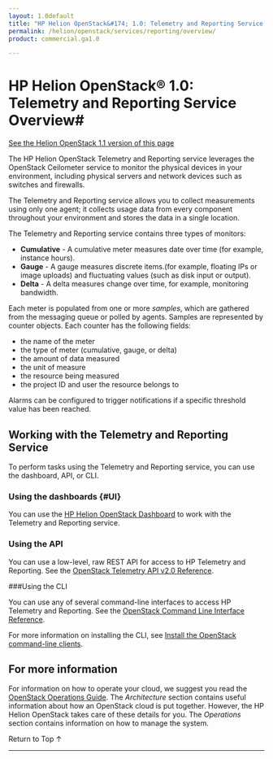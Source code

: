 ```yaml
---
layout: 1.0default
title: "HP Helion OpenStack&#174; 1.0: Telemetry and Reporting Service Overview"
permalink: /helion/openstack/services/reporting/overview/
product: commercial.ga1.0

---
```

<!--PUBLISHED-->

<script>

function PageRefresh {
onLoad="window.refresh"
}

PageRefresh();

</script>

<!-- <p style="font-size: small;"> <a href="/helion/openstack/services/orchestration/overview/">&#9664; PREV</a> | <a href="/helion/openstack/services/overview/">&#9650; UP</a> | <a href="/helion/openstack/services/volume/overview/"> NEXT &#9654</a> </p> -->

# HP Helion OpenStack&#174; 1.0: Telemetry and Reporting Service Overview#
[See the Helion OpenStack 1.1 version of this page](/helion/openstack/1.1/services/reporting/overview/)

The HP Helion OpenStack Telemetry and Reporting service leverages the OpenStack Ceilometer service to monitor the physical devices in your environment, including physical servers and network devices such as switches and firewalls. 

The Telemetry and Reporting service allows you to collect measurements using only one agent; it collects usage data from every component throughout your environment and stores the data in a single location. 

The Telemetry and Reporting service contains three types of monitors:

- **Cumulative** - A cumulative meter measures date over time (for example, instance hours).
- **Gauge** - A gauge measures discrete items.(for example, floating IPs or image uploads) and fluctuating values (such as disk input or output).
- **Delta** - A delta measures change over time, for example, monitoring bandwidth.

Each meter is populated from one or more *samples*, which are gathered from the messaging queue or polled by agents. Samples are represented by counter objects. Each counter has the following fields:

- the name of the meter
- the type of meter (cumulative, gauge, or delta)
- the amount of data measured
- the unit of measure
- the resource being measured
- the project ID and user the resource belongs to

Alarms can be configured to trigger notifications if a specific threshold value has been reached. 

## Working with the Telemetry and Reporting Service ##

To perform tasks using the Telemetry and Reporting service, you can use the dashboard, API, or CLI.

### Using the dashboards {#UI}

You can use the [HP Helion OpenStack Dashboard](/helion/openstack/dashboard/how-works/) to work with the Telemetry and Reporting service.

### Using the API<a name="API"></a>
 
You can use a low-level, raw REST API for access to HP Telemetry and Reporting. See the [OpenStack Telemetry API v2.0 Reference](http://developer.openstack.org/api-ref-telemetry-v2.html).

###Using the CLI<a name="cli"></a>

You can use any of several command-line interfaces to access HP Telemetry and Reporting. See the [OpenStack Command Line Interface Reference](http://docs.openstack.org/cli-reference/content/ceilometerclient_commands.html).

For more information on installing the CLI, see [Install the OpenStack command-line clients](http://docs.openstack.org/user-guide/content/install_clients.html).

<!--

## How To's with the HP Helion Telemetry and Reporting Service<a name="howto"></a>

The following lists of tasks can be performed by a user or administrator through the [HP Helion OpenStack Dashboard](/helion/openstack/dashboard/how-works/), the OpenStack [CLI](http://docs.openstack.org/cli-reference/content/ceilometerclient_commands.html) or OpenStack [API](http://developer.openstack.org/api-ref-telemetry-v2.html).

### Working with the Telemetry and Reporting service collection actions ###

The Telemetry and Reporting service collects metrics across multiple projects in your domain. 

- **Recording metering data** &#151; Track metering data.
- **Recording metering events** &#151; Record a metering event.
- **Viewing a list of meters** &#151; Display a list of available meters based on the types of measurements.
- **Clearing expired metering data** &#151; Remove expired metering data using the CLI.

### Working with resource data ###

The Telemetry and Reporting service monitors *resources* in your environment. A resource is any object that is being monitored by the Telemetry and Reporting service (for example, an instance, a network, or an image). 

- **Viewing information on metered resources** &#151; Obtain a list of available resources.
- **Viewing details about a specific resource** &#151; Obtain information on a specific resource.

### Working with the Ceilometer service reporting actions ###

The HP Telemetry and Reporting actions are accessible using a REST API.

- **Viewing a list of usage data for a specific meter** &#151; List usage data for your meters.
- **Viewing a list of computed statistics across a time range** &#151; Obtain statistical data.
- **Viewing a list of API capabilities supported by current driver** &#151; Obtain information on the API capabilities supported.

## Working with Alarms ##

The Telemetry and Reporting contains threshold alarms that you can configure to issue notifications for specific behaviors.

- **Creating, updating and deleting alarms** &#151; Create, modify, and delete alarms using the API.
- **Recording alarm changes** &#151; Track changes to Ceilometer alarms using the API.
- **Viewing a list of alarms, based on filter criteria** &#151; Obtain a list of alarms based on specified criteria.
- **Viewing details on a specific alarm** &#151; Obtain information on a specific alarm.
- **Viewing the state of an alarm** &#151; Get details on the state of a specific alarm.
- **Viewing the history of a specific alarm** &#151; Obtain a historical list of a specific alarm usage.
 -->

## For more information ##

For information on how to operate your cloud, we suggest you read the [OpenStack Operations Guide](http://docs.openstack.org/ops/). The *Architecture* section contains useful information about how an OpenStack cloud is put together. However, the HP Helion OpenStack takes care of these details for you. The *Operations* section contains information on how to manage the system.

 <a href="#top" style="padding:14px 0px 14px 0px; text-decoration: none;"> Return to Top &#8593; </a>

----


